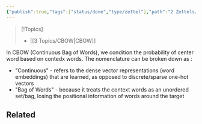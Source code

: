 ```yaml
---
{"publish":true,"tags":["status/done","type/zettel"],"path":"2 Zettels/why the name CBOW.md","permalink":"/2-zettels/why-the-name-cbow/","PassFrontmatter":true}
---
```



> [!Topics]
> - [[3 Topics/CBOW\|CBOW]]

In CBOW (Continuous Bag of Words), we condition the probability of center word based on contedx words. The nomenclature can be broken down as :

- "Continuous" - refers to the dense vector representations (word embeddings) that are learned, as opposed to discrete/sparse one-hot vectors
- "Bag of Words" - because it treats the context words as an unordered set/bag, losing the positional information of words around the target


## Related
